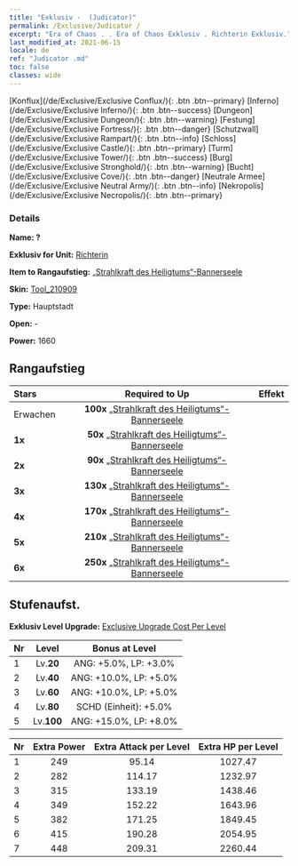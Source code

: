 ```yaml
---
title: "Exklusiv -  (Judicator)"
permalink: /Exclusive/Judicator /
excerpt: "Era of Chaos . . Era of Chaos Exklusiv . Richterin Exklusiv."
last_modified_at: 2021-06-15
locale: de
ref: "Judicator .md"
toc: false
classes: wide
---
```

 [Konflux](/de/Exclusive/Exclusive Conflux/){: .btn .btn--primary} [Inferno](/de/Exclusive/Exclusive Inferno/){: .btn .btn--success} [Dungeon](/de/Exclusive/Exclusive Dungeon/){: .btn .btn--warning} [Festung](/de/Exclusive/Exclusive Fortress/){: .btn .btn--danger} [Schutzwall](/de/Exclusive/Exclusive Rampart/){: .btn .btn--info} [Schloss](/de/Exclusive/Exclusive Castle/){: .btn .btn--primary} [Turm](/de/Exclusive/Exclusive Tower/){: .btn .btn--success} [Burg](/de/Exclusive/Exclusive Stronghold/){: .btn .btn--warning} [Bucht](/de/Exclusive/Exclusive Cove/){: .btn .btn--danger} [Neutrale Armee](/de/Exclusive/Exclusive Neutral Army/){: .btn .btn--info} [Nekropolis](/de/Exclusive/Exclusive Necropolis/){: .btn .btn--primary} 

### Details
 **Name: ?** 

 **Exklusiv for Unit:** [Richterin](/de/units/Judicator/) 

 **Item to Rangaufstieg:** [„Strahlkraft des Heiligtums“-Bannerseele](/ItemsDE/con_975/)

 **Skin:** [Tool_210909](/ItemsDE/con_643/)

 **Type:** Hauptstadt

 **Open:** -

 **Power:** 1660

## Rangaufstieg

  |     Stars    |  Required to Up | Effekt |
  |:-------------|:---------------:|:---------------:|
  |  Erwachen  | **100x** [„Strahlkraft des Heiligtums“-Bannerseele](/ItemsDE/con_975/) |  |
  | **1x** <i class="fas fa-star"/> | **50x** [„Strahlkraft des Heiligtums“-Bannerseele](/ItemsDE/con_975/) |  |
  | **2x** <i class="fas fa-star"/> | **90x** [„Strahlkraft des Heiligtums“-Bannerseele](/ItemsDE/con_975/) |  |
  | **3x** <i class="fas fa-star"/> | **130x** [„Strahlkraft des Heiligtums“-Bannerseele](/ItemsDE/con_975/) |  |
  | **4x** <i class="fas fa-star"/> | **170x** [„Strahlkraft des Heiligtums“-Bannerseele](/ItemsDE/con_975/) |  |
  | **5x** <i class="fas fa-star"/> | **210x** [„Strahlkraft des Heiligtums“-Bannerseele](/ItemsDE/con_975/) |  |
  | **6x** <i class="fas fa-star"/> | **250x** [„Strahlkraft des Heiligtums“-Bannerseele](/ItemsDE/con_975/) |  |


## Stufenaufst.
 **Exklusiv Level Upgrade:** [Exclusive Upgrade Cost Per Level](/Exclusive/ExclusiveUpgradeCostPerLevel/)

  |  Nr  |   Level  | Bonus at Level |
  |:-----|:--------:|:--------------:|
  | 1 | Lv.**20** | ANG: +5.0%, LP: +3.0% |
  | 2 | Lv.**40** | ANG: +10.0%, LP: +5.0% |
  | 3 | Lv.**60** | ANG: +10.0%, LP: +5.0% |
  | 4 | Lv.**80** | SCHD (Einheit): +5.0% |
  | 5 | Lv.**100** | ANG: +15.0%, LP: +8.0% |


  |  Nr  |  Extra Power | Extra Attack per Level | Extra HP per Level |
  |:-----|:--------:|:--------:|:--------:|
  | 1 | 249 | 95.14 | 1027.47 |
  | 2 | 282 | 114.17 | 1232.97 |
  | 3 | 315 | 133.19 | 1438.46 |
  | 4 | 349 | 152.22 | 1643.96 |
  | 5 | 382 | 171.25 | 1849.45 |
  | 6 | 415 | 190.28 | 2054.95 |
  | 7 | 448 | 209.31 | 2260.44 |


